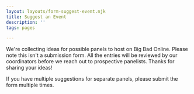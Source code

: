 ```yaml
---
layout: layouts/form-suggest-event.njk
title: Suggest an Event
description: ''
tags: pages

---
```


We're collecting ideas for possible panels to host on Big Bad Online. Please note this isn't a submission form. All the entries will be reviewed by our coordinators before we reach out to prospective panelists. Thanks for sharing your ideas!

If you have multiple suggestions for separate panels, please submit the form multiple times.